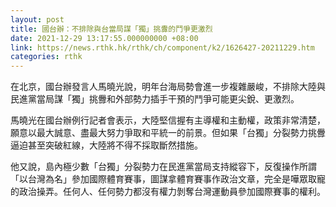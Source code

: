 ```yaml
---
layout: post
title: 國台辦：不排除與台當局謀「獨」挑釁的鬥爭更激烈
date: 2021-12-29 13:17:55.000000000 +08:00
link: https://news.rthk.hk/rthk/ch/component/k2/1626427-20211229.htm
categories: rthk
---
```


在北京，國台辦發言人馬曉光說，明年台海局勢會進一步複雜嚴峻，不排除大陸與民進黨當局謀「獨」挑釁和外部勢力插手干預的鬥爭可能更尖銳、更激烈。

馬曉光在國台辦例行記者會表示，大陸堅信握有主導權和主動權，政策非常清楚，願意以最大誠意、盡最大努力爭取和平統一的前景。但如果「台獨」分裂勢力挑釁逼迫甚至突破紅線，大陸將不得不採取斷然措施。

他又說，島內極少數「台獨」分裂勢力在民進黨當局支持縱容下，反復操作所謂「以台灣為名」參加國際體育賽事，圖謀拿體育賽事作政治文章，完全是嘩眾取寵的政治操弄。任何人、任何勢力都沒有權力剝奪台灣運動員參加國際賽事的權利。
